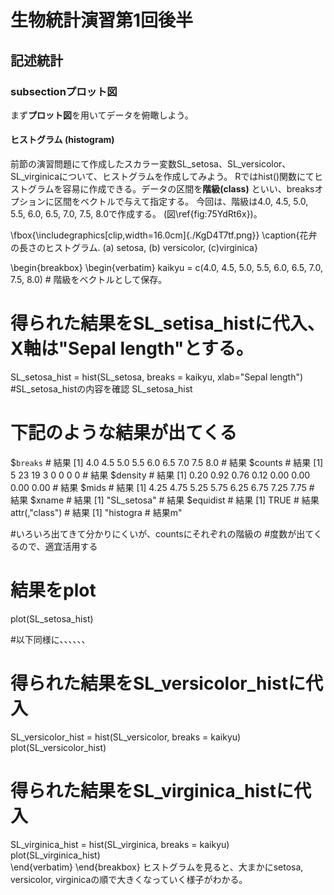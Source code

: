 # 生物統計演習第1回後半
## 記述統計
### subsectionプロット図
まず**プロット図**を用いてデータを俯瞰しよう。
#### ヒストグラム (histogram)
前節の演習問題にて作成したスカラー変数SL_setosa、SL_versicolor、SL_virginicaについて、ヒストグラムを作成してみよう。
Rではhist()関数にてヒストグラムを容易に作成できる。データの区間を**階級(class)** といい、breaksオプションに区間をベクトルで与えて指定する。
今回は、階級は4.0, 4.5, 5.0, 5.5, 6.0, 6.5, 7.0, 7.5, 8.0で作成する。
(図\ref{fig:75YdRt6x})。

\fbox{\includegraphics[clip,width=16.0cm]{./KgD4T7tf.png}}
 \caption{花弁の長さのヒストグラム. (a) setosa, (b) versicolor, (c)virginica}


\begin{breakbox}
\begin{verbatim}
 kaikyu = c(4.0, 4.5, 5.0, 5.5, 6.0, 6.5, 7.0, 7.5, 8.0)  # 階級をベクトルとして保存。
# 得られた結果をSL_setisa_histに代入、X軸は"Sepal length"とする。
SL_setosa_hist = hist(SL_setosa, breaks = kaikyu, xlab="Sepal length") 
#SL_setosa_histの内容を確認
SL_setosa_hist
# 下記のような結果が出てくる 
$`breaks`    # 結果
[1] 4.0 4.5 5.0 5.5 6.0 6.5 7.0 7.5 8.0  # 結果
$counts  # 結果
[1]  5 23 19  3  0  0  0  0  # 結果
$density  # 結果
[1] 0.20 0.92 0.76 0.12 0.00 0.00 0.00 0.00  # 結果
$mids  # 結果
[1] 4.25 4.75 5.25 5.75 6.25 6.75 7.25 7.75  # 結果
$xname  # 結果
[1] "SL_setosa"  # 結果
$equidist  # 結果
[1] TRUE  # 結果
attr(,"class")  # 結果
[1] "histogra  # 結果m"

#いろいろ出てきて分かりにくいが、countsにそれぞれの階級の
#度数が出てくるので、適宜活用する
# 結果をplot
plot(SL_setosa_hist)

#以下同様に、、、、、、
 # 得られた結果をSL_versicolor_histに代入
SL_versicolor_hist = hist(SL_versicolor, breaks = kaikyu) 
plot(SL_versicolor_hist)
# 得られた結果をSL_virginica_histに代入
SL_virginica_hist = hist(SL_virginica, breaks = kaikyu)  
plot(SL_virginica_hist)  
\end{verbatim}
\end{breakbox}
ヒストグラムを見ると、大まかにsetosa, versicolor, virginicaの順で大きくなっていく様子がわかる。
